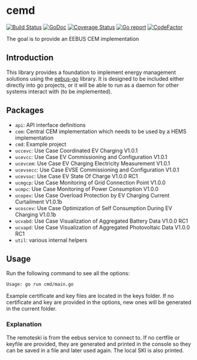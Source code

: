 # cemd

[![Build Status](https://github.com/enbility/cemd/actions/workflows/default.yml/badge.svg?branch=dev)](https://github.com/enbility/cemd/actions/workflows/default.yml/badge.svg?branch=dev)
[![GoDoc](https://img.shields.io/badge/godoc-reference-5272B4)](https://godoc.org/github.com/enbility/cemd)
[![Coverage Status](https://coveralls.io/repos/github/enbility/cemd/badge.svg?branch=dev)](https://coveralls.io/github/enbility/cemd?branch=dev)
[![Go report](https://goreportcard.com/badge/github.com/enbility/cemd)](https://goreportcard.com/report/github.com/enbility/cemd)
[![CodeFactor](https://www.codefactor.io/repository/github/enbility/cemd/badge)](https://www.codefactor.io/repository/github/enbility/cemd)

The goal is to provide an EEBUS CEM implementation

## Introduction

This library provides a foundation to implement energy management solutions using the [eebus-go](https://github.com/enbility/eebus-go) library. It is designed to be included either directly into go projects, or it will be able to run as a daemon for other systems interact with (to be implemented).

## Packages

- `api`: API interface definitions
- `cem`: Central CEM implementation which needs to be used by a HEMS implementation
- `cmd`: Example project
- `uccevc`: Use Case Coordinated EV Charging V1.0.1
- `ucevcc`: Use Case EV Commissioning and Configuration V1.0.1
- `ucevcem`: Use Case EV Charging Electricity Measurement V1.0.1
- `ucevsecc`: Use Case EVSE Commissioning and Configuration V1.0.1
- `ucevsoc`: Use Case EV State Of Charge V1.0.0 RC1
- `ucmgcp`: Use Case Monitoring of Grid Connection Point V1.0.0
- `ucmpc`: Use Case Monitoring of Power Consumption V1.0.0
- `ucopev`: Use Case Overload Protection by EV Charging Current Curtailment V1.0.1b
- `ucoscev`: Use Case Optimization of Self Consumption During EV Charging V1.0.1b
- `ucvabd`: Use Case Visualization of Aggregated Battery Data V1.0.0 RC1
- `ucvapd`: Use Case Visualization of Aggregated Photovoltaic Data V1.0.0 RC1
- `util`: various internal helpers

## Usage

Run the following command to see all the options:

```sh
Usage: go run cmd/main.go
```

Example certificate and key files are located in the keys folder. If no certificate and key are provided in the options, new ones will be generated in the current folder.

### Explanation

The remoteski is from the eebus service to connect to.
If no certfile or keyfile are provided, they are generated and printed in the console so they can be saved in a file and later used again. The local SKI is also printed.
